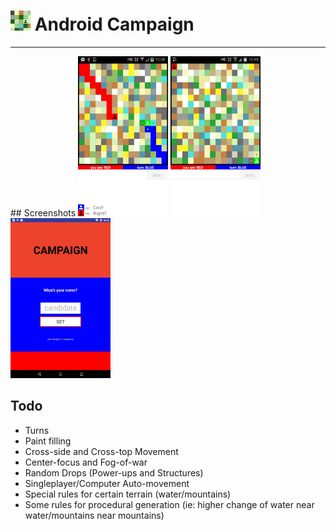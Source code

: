 # <img src="https://github.com/simplegr33n/android-game-assimilate/blob/master/screenshots/logos/logo1.jpg" width="32"> Android Campaign

<hr>
## Screenshots

<img src="https://github.com/simplegr33n/android-game-assimilate/blob/master/screenshots/phone0004.jpg" width="144">
<img src="https://github.com/simplegr33n/android-game-assimilate/blob/master/screenshots/phone0002.jpg" width="144">
<img src="https://github.com/simplegr33n/android-game-assimilate/blob/master/screenshots/tablet0004.jpg" width="160">



## Todo
* Turns
* Paint filling
* Cross-side and Cross-top Movement
* Center-focus and Fog-of-war
* Random Drops (Power-ups and Structures)
* Singleplayer/Computer Auto-movement
* Special rules for certain terrain (water/mountains)
* Some rules for procedural generation (ie: higher change of water near water/mountains near mountains)





